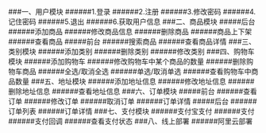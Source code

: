 ###一、用户模块
######1.登录
######2.注册
######3.修改密码
######4.记住密码
######5.退出
######6.获取用户信息
###二、商品模块
#####后台
######添加商品
######修改商品信息
######删除商品
######商品上下架
######查看商品
#####前台
######搜索商品
######查看商品详情
###三、类别模块
######添加类别
######删除类别
######修改类别
###四、购物车模块
######添加购物车
######修改购物车中某个商品的数量
######删除购物车商品
######全选/取消全选
######单选/取消单选
######查看购物车中商品数量
###五、地址模块
######添加地址信息
######修改地址信息
######删除地址信息
######查看地址信息
###六、订单模块
#####前台
######查看订单
######修改订单
######取消订单
######订单详情
#####后台
######订单列表
######订单详情
###七、支付模块
######支付宝支付
######支付  
######支付回调
######查看支付状态
###八、线上部署
######阿里云部署